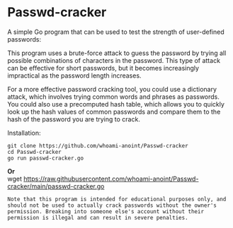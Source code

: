# Passwd-cracker
A  simple Go program that can be used to test the strength of user-defined passwords:

This program uses a brute-force attack to guess the password by trying all possible combinations of characters in the password. This type of attack can be effective for short passwords, but it becomes increasingly impractical as the password length increases.

For a more effective password cracking tool, you could use a dictionary attack, which involves trying common words and phrases as passwords. You could also use a precomputed hash table, which allows you to quickly look up the hash values of common passwords and compare them to the hash of the password you are trying to crack.

Installation: 
```
git clone https://github.com/whoami-anoint/Passwd-cracker
cd Passwd-cracker
go run passwd-cracker.go 
```
<strong> Or </strong> <br>
wget https://raw.githubusercontent.com/whoami-anoint/Passwd-cracker/main/passwd-cracker.go



```Note that this program is intended for educational purposes only, and should not be used to actually crack passwords without the owner's permission. Breaking into someone else's account without their permission is illegal and can result in severe penalties.```
